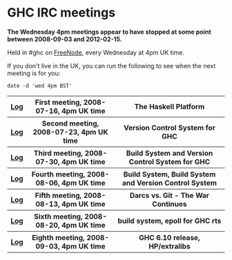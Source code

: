 # GHC IRC meetings

**The Wednesday 4pm meetings appear to have stopped at some point between 2008-09-03 and 2012-02-15.**


Held in \#ghc on [ FreeNode](http://www.haskell.org/haskellwiki/IRC_channel), every Wednesday at 4pm UK time.


If you don't live in the UK, you can run the following to see when the next meeting is for you:

```wiki
date -d 'wed 4pm BST'
```

<table><tr><th><a href="/trac/ghc/attachment/wiki/IRC_Meetings/ghc-2008-07-16.log">Log</a><a href="/trac/ghc/raw-attachment/wiki/IRC_Meetings/ghc-2008-07-16.log"></a></th>
<th>First meeting, 2008-07-16, 4pm UK time</th>
<th>The Haskell Platform
</th></tr>
<tr><th><a href="/trac/ghc/attachment/wiki/IRC_Meetings/ghc-metting-2008-07-23.log">Log</a><a href="/trac/ghc/raw-attachment/wiki/IRC_Meetings/ghc-metting-2008-07-23.log"></a></th>
<th>Second meeting, 2008-07-23, 4pm UK time</th>
<th>Version Control System for GHC
</th></tr>
<tr><th><a href="/trac/ghc/attachment/wiki/IRC_Meetings/ghc-meeting-2008-07-30.log">Log</a><a href="/trac/ghc/raw-attachment/wiki/IRC_Meetings/ghc-meeting-2008-07-30.log"></a></th>
<th>Third meeting, 2008-07-30, 4pm UK time</th>
<th>Build System and Version Control System for GHC
</th></tr>
<tr><th><a href="/trac/ghc/attachment/wiki/IRC_Meetings/ghc-meeting-2008-08-06.log">Log</a><a href="/trac/ghc/raw-attachment/wiki/IRC_Meetings/ghc-meeting-2008-08-06.log"></a></th>
<th>Fourth meeting, 2008-08-06, 4pm UK time</th>
<th>Build System, Build System and Version Control System
</th></tr>
<tr><th><a href="/trac/ghc/attachment/wiki/IRC_Meetings/ghc-meeting-2008-08-13.log">Log</a><a href="/trac/ghc/raw-attachment/wiki/IRC_Meetings/ghc-meeting-2008-08-13.log"></a></th>
<th>Fifth meeting, 2008-08-13, 4pm UK time</th>
<th>Darcs vs. Git - The War Continues
</th></tr>
<tr><th><a href="/trac/ghc/attachment/wiki/IRC_Meetings/ghc-meeting-2008-08-20.log">Log</a><a href="/trac/ghc/raw-attachment/wiki/IRC_Meetings/ghc-meeting-2008-08-20.log"></a></th>
<th>Sixth meeting, 2008-08-20, 4pm UK time</th>
<th>build system, epoll for GHC rts 
</th></tr>
<tr><th><a href="/trac/ghc/attachment/wiki/IRC_Meetings/ghc-meeting-2008-09-03.log">Log</a><a href="/trac/ghc/raw-attachment/wiki/IRC_Meetings/ghc-meeting-2008-09-03.log"></a></th>
<th>Eighth meeting, 2008-09-03, 4pm UK time</th>
<th>GHC 6.10 release, HP/extralibs 
</th></tr></table>


